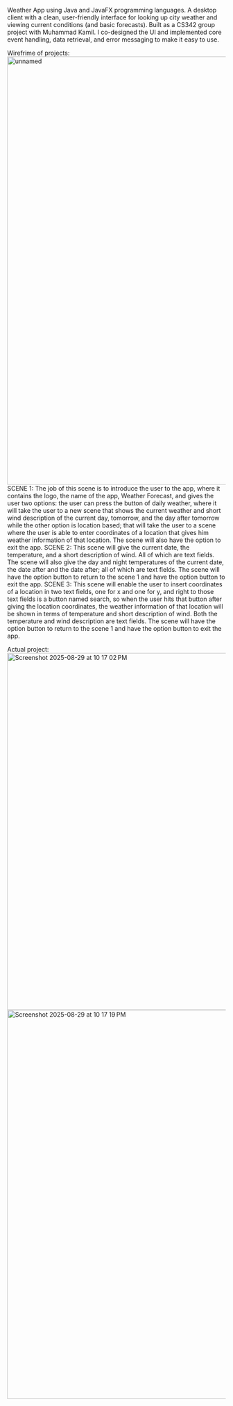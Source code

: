 Weather App using Java and JavaFX programming languages. A desktop client with a clean, user-friendly interface for looking up city weather and viewing current conditions (and basic forecasts). Built as a CS342 group project with Muhammad Kamil. I co-designed the UI and implemented core event handling, data retrieval, and error messaging to make it easy to use.

Wirefrime of projects:
<img width="1600" height="987" alt="unnamed" src="https://github.com/user-attachments/assets/8e5728a3-ae9b-412b-8ae3-c19ac104659a" />
SCENE 1:
The job of this scene is to introduce the user to the app, where it contains the logo, the name of the app, Weather Forecast, and gives the user two options: the user can press the button of daily weather, where it will take the user to a new scene that shows the current weather and short wind description of the current day, tomorrow, and the day after tomorrow while the other option is location based; that will take the user to a scene where the user is able to enter coordinates of a location that gives him weather information of that location. The scene will also have the option to exit the app.
SCENE 2:
This scene will give the current date, the temperature, and a short description of wind. All of which are text fields. The scene will also give the day and night temperatures of the current date, the date after and the date after; all of which are text fields. The scene will have the option button to return to the scene 1 and have the option button to exit the app.
SCENE 3:
This scene will enable the user to insert coordinates of a location in two text fields, one for x and one for y, and right to those text fields is a button named search, so when the user hits that button after giving the location coordinates, the weather information of that location will be shown in terms of temperature and short description of wind. Both the temperature and wind description are text fields. The scene will have the option button to return to the scene 1 and have the option button to exit the app.

Actual project:
<img width="541" height="823" alt="Screenshot 2025-08-29 at 10 17 02 PM" src="https://github.com/user-attachments/assets/7c598198-6d92-40d4-acd8-42f1c730f0f3" />
<img width="522" height="897" alt="Screenshot 2025-08-29 at 10 17 19 PM" src="https://github.com/user-attachments/assets/03ee4448-fe9b-4b1a-9713-5b45e2ad623d" />
